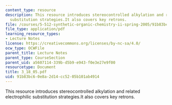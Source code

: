 ```yaml
---
content_type: resource
description: This resource introduces stereocontrolled alkylation and related electrophilic
  substitution strategies.It also covers key retrons.
file: /courses/5-512-synthetic-organic-chemistry-ii-spring-2005/91b83bc60e8a2d14cc5205b101ab4914_3_18_05.pdf
file_type: application/pdf
learning_resource_types:
- Lecture Notes
license: https://creativecommons.org/licenses/by-nc-sa/4.0/
ocw_type: OCWFile
parent_title: Lecture Notes
parent_type: CourseSection
parent_uid: a5607114-339b-d5b9-e943-f0e3e27e9f00
resourcetype: Document
title: 3_18_05.pdf
uid: 91b83bc6-0e8a-2d14-cc52-05b101ab4914
---
```

This resource introduces stereocontrolled alkylation and related electrophilic substitution strategies.It also covers key retrons.